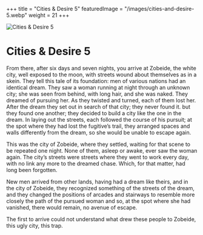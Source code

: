 +++
title = "Cities & Desire 5"
featuredImage = "/images/cities-and-desire-5.webp"
weight = 21
+++

![Cities & Desire 5](/images/cities-and-desire-5.webp)

# Cities & Desire 5

From there, after six days and seven nights, you arrive at Zobeide, the white city, well exposed to the moon, with streets wound about themselves as in a skein. They tell this tale of its foundation: men of various nations had an identical dream. They saw a woman running at night through an unknown city; she was seen from behind, with long hair, and she was naked. They dreamed of pursuing her. As they twisted and turned, each of them lost her. After the dream they set out in search of that city; they never found it. but they found one another; they decided to build a city like the one in the dream. In laying out the streets, each followed the course of his pursuit; at the spot where they had lost the fugitive’s trail, they arranged spaces and walls differently from the dream, so she would be unable to escape again.

This was the city of Zobeide, where they settled, waiting for that scene to be repeated one night. None of them, asleep or awake, ever saw the woman again. The city’s streets were streets where they went to work every day, with no link any more to the dreamed chase. Which, for that matter, had long been forgotten.

New men arrived from other lands, having had a dream like theirs, and in the city of Zobeide, they recognized something of the streets of the dream, and they changed the positions of arcades and stairways to resemble more closely the path of the pursued woman and so, at the spot where she had vanished, there would remain, no avenue of escape.

The first to arrive could not understand what drew these people to Zobeide, this ugly city, this trap.